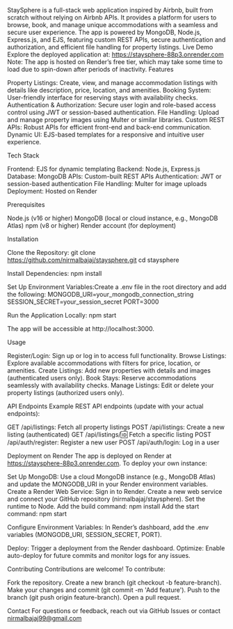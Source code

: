 StaySphere is a full-stack web application inspired by Airbnb, built from scratch without relying on Airbnb APIs. It provides a platform for users to browse, book, and manage unique accommodations with a seamless and secure user experience. The app is powered by MongoDB, Node.js, Express.js, and EJS, featuring custom REST APIs, secure authentication and authorization, and efficient file handling for property listings.
Live Demo
Explore the deployed application at: https://staysphere-88p3.onrender.com 
Note: The app is hosted on Render’s free tier, which may take some time to load due to spin-down after periods of inactivity.
Features

Property Listings: Create, view, and manage accommodation listings with details like description, price, location, and amenities.
Booking System: User-friendly interface for reserving stays with availability checks.
Authentication & Authorization: Secure user login and role-based access control using JWT or session-based authentication.
File Handling: Upload and manage property images using Multer or similar libraries.
Custom REST APIs: Robust APIs for efficient front-end and back-end communication.
Dynamic UI: EJS-based templates for a responsive and intuitive user experience.

Tech Stack

Frontend: EJS for dynamic templating
Backend: Node.js, Express.js
Database: MongoDB
APIs: Custom-built REST APIs
Authentication: JWT or session-based authentication
File Handling: Multer for image uploads
Deployment: Hosted on Render

Prerequisites

Node.js (v16 or higher)
MongoDB (local or cloud instance, e.g., MongoDB Atlas)
npm (v8 or higher)
Render account (for deployment)

Installation

Clone the Repository:
git clone https://github.com/nirmalbajaj/staysphere.git
cd staysphere


Install Dependencies:
npm install


Set Up Environment Variables:Create a .env file in the root directory and add the following:
MONGODB_URI=your_mongodb_connection_string
SESSION_SECRET=your_session_secret
PORT=3000


Run the Application Locally:
npm start

The app will be accessible at http://localhost:3000.


Usage

Register/Login: Sign up or log in to access full functionality.
Browse Listings: Explore available accommodations with filters for price, location, or amenities.
Create Listings: Add new properties with details and images (authenticated users only).
Book Stays: Reserve accommodations seamlessly with availability checks.
Manage Listings: Edit or delete your property listings (authorized users only).

API Endpoints
Example REST API endpoints (update with your actual endpoints):

GET /api/listings: Fetch all property listings
POST /api/listings: Create a new listing (authenticated)
GET /api/listings/:id: Fetch a specific listing
POST /api/auth/register: Register a new user
POST /api/auth/login: Log in a user

Deployment on Render
The app is deployed on Render at https://staysphere-88p3.onrender.com. To deploy your own instance:

Set Up MongoDB: Use a cloud MongoDB instance (e.g., MongoDB Atlas) and update the MONGODB_URI in your Render environment variables.
Create a Render Web Service:
Sign in to Render.
Create a new web service and connect your GitHub repository (nirmalbajaj/staysphere).
Set the runtime to Node.
Add the build command: npm install
Add the start command: npm start


Configure Environment Variables:
In Render’s dashboard, add the .env variables (MONGODB_URI, SESSION_SECRET, PORT).


Deploy: Trigger a deployment from the Render dashboard.
Optimize: Enable auto-deploy for future commits and monitor logs for any issues.

Contributing
Contributions are welcome! To contribute:

Fork the repository.
Create a new branch (git checkout -b feature-branch).
Make your changes and commit (git commit -m 'Add feature').
Push to the branch (git push origin feature-branch).
Open a pull request.

Contact
For questions or feedback, reach out via GitHub Issues or contact nirmalbajaj99@gmail.com
